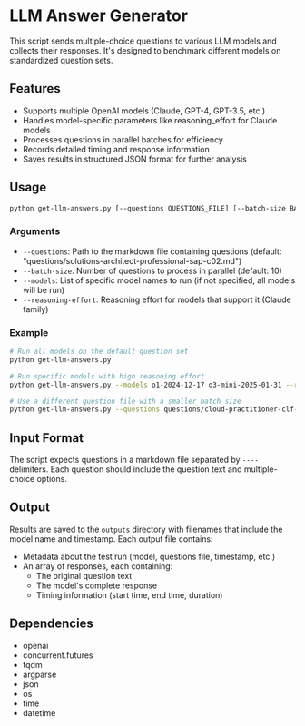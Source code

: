 # LLM Answer Generator

This script sends multiple-choice questions to various LLM models and collects their responses. It's designed to benchmark different models on standardized question sets.

## Features

- Supports multiple OpenAI models (Claude, GPT-4, GPT-3.5, etc.)
- Handles model-specific parameters like reasoning_effort for Claude models
- Processes questions in parallel batches for efficiency
- Records detailed timing and response information
- Saves results in structured JSON format for further analysis

## Usage

```bash
python get-llm-answers.py [--questions QUESTIONS_FILE] [--batch-size BATCH_SIZE] [--models MODEL_NAMES] [--reasoning-effort {low,medium,high}]
```

### Arguments

- `--questions`: Path to the markdown file containing questions (default: "questions/solutions-architect-professional-sap-c02.md")
- `--batch-size`: Number of questions to process in parallel (default: 10)
- `--models`: List of specific model names to run (if not specified, all models will be run)
- `--reasoning-effort`: Reasoning effort for models that support it (Claude family)

### Example

```bash
# Run all models on the default question set
python get-llm-answers.py

# Run specific models with high reasoning effort
python get-llm-answers.py --models o1-2024-12-17 o3-mini-2025-01-31 --reasoning-effort high

# Use a different question file with a smaller batch size
python get-llm-answers.py --questions questions/cloud-practitioner-clf-c02.md --batch-size 5
```

## Input Format

The script expects questions in a markdown file separated by `----` delimiters. Each question should include the question text and multiple-choice options.

## Output

Results are saved to the `outputs` directory with filenames that include the model name and timestamp. Each output file contains:

- Metadata about the test run (model, questions file, timestamp, etc.)
- An array of responses, each containing:
  - The original question text
  - The model's complete response
  - Timing information (start time, end time, duration)

## Dependencies

- openai
- concurrent.futures
- tqdm
- argparse
- json
- os
- time
- datetime 